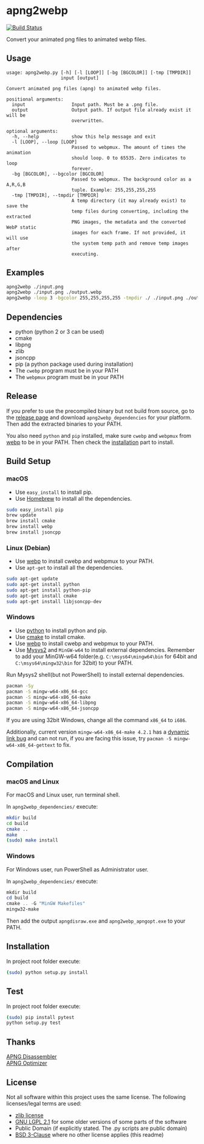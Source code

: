 
apng2webp
=============
[![Build Status](https://img.shields.io/travis/Benny-/apng2webp/master.svg)](https://travis-ci.org/Benny-/apng2webp)

Convert your animated png files to animated webp files.

## Usage

```
usage: apng2webp.py [-h] [-l [LOOP]] [-bg [BGCOLOR]] [-tmp [TMPDIR]]
                    input [output]

Convert animated png files (apng) to animated webp files.

positional arguments:
  input                 Input path. Must be a .png file.
  output                Output path. If output file already exist it will be
                        overwritten.

optional arguments:
  -h, --help            show this help message and exit
  -l [LOOP], --loop [LOOP]
                        Passed to webpmux. The amount of times the animation
                        should loop. 0 to 65535. Zero indicates to loop
                        forever.
  -bg [BGCOLOR], --bgcolor [BGCOLOR]
                        Passed to webpmux. The background color as a A,R,G,B
                        tuple. Example: 255,255,255,255
  -tmp [TMPDIR], --tmpdir [TMPDIR]
                        A temp directory (it may already exist) to save the
                        temp files during converting, including the extracted
                        PNG images, the metadata and the converted WebP static
                        images for each frame. If not provided, it will use
                        the system temp path and remove temp images after
                        executing.
```

## Examples

```bash
apng2webp ./input.png
apng2webp ./input.png ./output.webp
apng2webp -loop 3 -bgcolor 255,255,255,255 -tmpdir ./ ./input.png ./output.webp
```

## Dependencies

- python (python 2 or 3 can be used)
- cmake
- libpng
- zlib
- jsoncpp
- pip (a python package used during installation)
- The `cwebp` program must be in your PATH
- The `webpmux` program must be in your PATH

## Release

If you prefer to use the precompiled binary but not build from source, go to the [release page](https://github.com/Benny-/apng2webp/releases) and download `apng2webp_dependencies` for your platform. Then add the extracted binaries to your PATH.

You also need `python` and `pip` installed, make sure `cwebp` and `webpmux` from [webp](https://developers.google.com/speed/webp/docs/precompiled) to be in your PATH. Then check the [installation](https://github.com/Benny-/apng2webp#installation) part to install.

## Build Setup

### macOS

+ Use `easy_install` to install pip.
+ Use [Homebrew](https://brew.sh/) to install all the dependencies.

```bash
sudo easy_install pip
brew update
brew install cmake
brew install webp
brew install jsoncpp
```

### Linux (Debian)

+ Use [webp](https://developers.google.com/speed/webp/docs/precompiled) to install cwebp and webpmux to your PATH.
+ Use `apt-get` to install all the dependencies.

```bash
sudo apt-get update
sudo apt-get install python
sudo apt-get install python-pip
sudo apt-get install cmake
sudo apt-get install libjsoncpp-dev
```

### Windows

+ Use [python](https://www.python.org/downloads/release) to install python and pip.
+ Use [cmake](https://cmake.org/download/) to install cmake.
+ Use [webp](https://developers.google.com/speed/webp/docs/precompiled) to install cwebp and webpmux to your PATH.
+ Use [Mysys2](http://www.msys2.org/) and `MinGW-w64` to install external dependencies. Remember to add your MinGW-w64 folder(e.g. `C:\msys64\mingw64\bin` for 64bit and `C:\msys64\mingw32\bin` for 32bit) to your PATH.

Run Mysys2 shell(but not PowerShell) to install external dependencies.

```bash
pacman -Sy
pacman -S mingw-w64-x86_64-gcc
pacman -S mingw-w64-x86_64-make
pacman -S mingw-w64-x86_64-libpng
pacman -S mingw-w64-x86_64-jsoncpp
```

If you are using 32bit Windows, change all the command `x86_64` to `i686`.

Additionally, current version `mingw-w64-x86_64-make 4.2.1` has a [dynamic link bug](https://github.com/Alexpux/MSYS2-packages/issues/842) and can not run, if you are facing this issue, try `pacman -S mingw-w64-x86_64-gettext` to fix.

## Compilation

### macOS and Linux
For macOS and Linux user, run terminal shell.

In `apng2webp_dependencies/` execute:

```bash
mkdir build
cd build
cmake ..
make
(sudo) make install
```

### Windows
For Windows user, run PowerShell as Administrator user.

In `apng2webp_dependencies/` execute:

```powershell
mkdir build
cd build
cmake .. -G "MinGW Makefiles"
mingw32-make
```

Then add the output `apngdisraw.exe` and `apng2webp_apngopt.exe` to your PATH.

## Installation

In project root folder execute:

```bash
(sudo) python setup.py install
```

## Test

In project root folder execute:

```bash
(sudo) pip install pytest
python setup.py test
```

## Thanks

[APNG Disassembler](http://apngdis.sourceforge.net/)  
[APNG Optimizer](https://sourceforge.net/projects/apng/files/APNG_Optimizer/)

## License

Not all software within this project uses the same license. The following licenses/legal terms are used:

- [zlib license](https://opensource.org/licenses/Zlib)
- [GNU LGPL 2.1](https://opensource.org/licenses/LGPL-2.1) for some older versions of some parts of the software
- Public Domain (if explicitly stated. The .py scripts are public domain)
- [BSD 3-Clause](https://opensource.org/licenses/BSD-3-Clause) where no other license applies (this readme)

